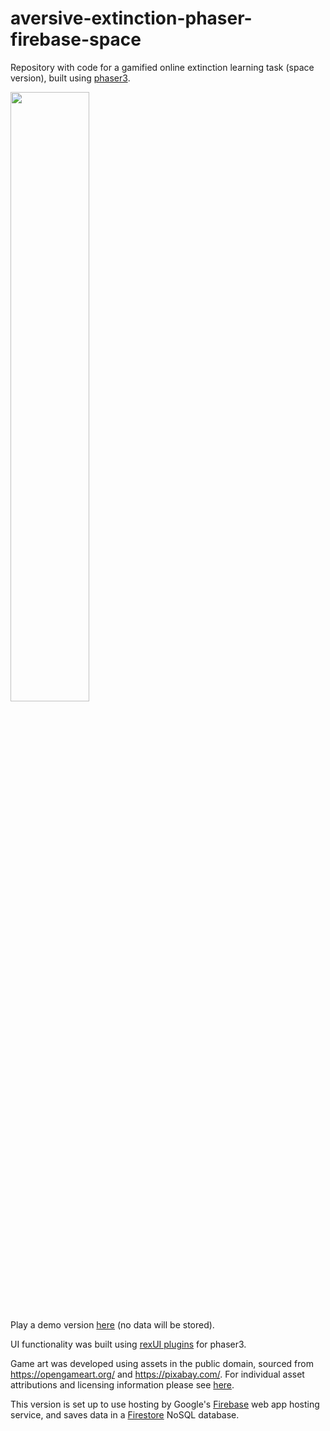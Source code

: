 # aversive-extinction-phaser-firebase-space

Repository with code for a gamified online extinction learning task (space version), built using [phaser3](https://phaser.io/).

<img src="./task1.gif" width="50%" height="50%"/>

Play a demo version [here](https://run.pavlovia.org/agnes.norbury/study-game-1-demo/) (no data will be stored).

UI functionality was built using [rexUI plugins](https://rexrainbow.github.io/phaser3-rex-notes/docs/site/ui-overview/) for phaser3.

Game art was developed using assets in the public domain, sourced from https://opengameart.org/ and https://pixabay.com/. For individual asset attributions and licensing information please see [here](./public/assets/assets.txt).

This version is set up to use hosting by Google's [Firebase](https://firebase.google.com/) web app hosting service, and saves data in a [Firestore](https://firebase.google.com/products/firestore) NoSQL database. 